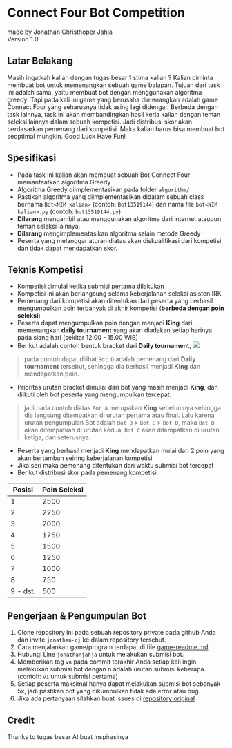 # Connect Four Bot Competition
made by Jonathan Christhoper Jahja\
Version 1.0

## Latar Belakang
Masih ingatkah kalian dengan tugas besar 1 stima kalian ? Kalian diminta membuat bot untuk memenangkan sebuah game balapan. Tujuan dari task ini adalah sama, yaitu membuat bot dengan menggunakan algoritma greedy. Tapi pada kali ini game yang berusaha dimenangkan adalah game Connect Four yang seharusnya tidak asing lagi didengar. Berbeda dengan task lainnya, task ini akan membandingkan hasil kerja kalian dengan teman seleksi lainnya dalam sebuah kompetisi. Jadi distribusi skor akan berdasarkan pemenang dari kompetisi. Maka kalian harus bisa membuat bot seoptimal mungkin. Good Luck Have Fun!

## Spesifikasi
* Pada task ini kalian akan membuat sebuah Bot Connect Four memanfaatkan algoritma Greedy
* Algoritma Greedy diimplementasikan pada folder `algorithm/`
* Pastikan algoritma yang diimplementasikan didalam sebuah class bernama `Bot<NIM kalian>` (contoh: `Bot13519144`) dan nama file `bot<NIM kalian>.py` (contoh: `bot13519144.py`)
* **Dilarang** mengambil atau menggunakan algoritma dari internet ataupun teman seleksi lainnya. 
* **Dilarang** mengimplementasikan algoritma selain metode Greedy
* Peserta yang melanggar aturan diatas akan diskualifikasi dari kompetisi dan tidak dapat mendapatkan skor.

## Teknis Kompetisi
* Kompetisi dimulai ketika submisi pertama dilakukan
* Kompetisi ini akan berlangsung selama keberjalanan seleksi asisten IRK
* Pemenang dari kompetisi akan ditentukan dari peserta yang berhasil mengumpulkan poin terbanyak di akhir kompetisi (**berbeda dengan poin seleksi**)
* Peserta dapat mengumpulkan poin dengan menjadi **King** dari memenangkan **daily tournament** yang akan diadakan setiap harinya pada siang hari (sekitar 12.00 - 15.00 WIB)
* Berikut adalah contoh bentuk bracket dari **Daily tournament**,
![](https://github.com/jonathan-cj/ConnectFourGame/blob/main/images/bracket.png)
> pada contoh dapat dilihat `Bot D` adalah pemenang dari **Daily tournament** tersebut, sehingga dia berhasil menjadi **King** dan mendapatkan poin.
* Prioritas urutan bracket dimulai dari bot yang masih menjadi **King**, dan diikuti oleh bot peserta yang mengumpulkan tercepat. 
> jadi pada contoh diatas `Bot A` merupakan **King** sebelumnya sehingga dia langsung ditempatkan di urutan pertama atau final. Lalu karena urutan pengumpulan Bot adalah `Bot B` > `Bot C` > `Bot D`, maka `Bot B` akan ditempatkan di urutan kedua, `Bot C` akan ditempatkan di urutan ketiga, dan seterusnya.
* Peserta yang berhasil menjadi **King** mendapatkan mulai dari 2 poin yang akan bertambah seiring keberjalanan kompetisi
* Jika seri maka pemenang ditentukan dari waktu submisi bot tercepat
* Berikut distribusi skor pada pemenang kompetisi:

| Posisi | Poin Seleksi |
| ----------- | ----------- |
| 1   | 2500 |
| 2   | 2250 |
| 3   | 2000 |
| 4   | 1750 |
| 5   | 1500 |
| 6 | 1250 |
| 7 | 1000 |
| 8 | 750 |
| 9 - dst. | 500 |

## Pengerjaan & Pengumpulan Bot
1. Clone repository ini pada sebuah repository private pada github Anda dan invite `jonathan-cj` ke dalam repository tersebut.
2. Cara menjalankan game/program terdapat di file [game-readme.md](game-readme.md)
3. Hubungi Line `jonathanjahja` untuk melakukan submisi bot.
4. Memberikan tag `vn` pada commit terakhir Anda setiap kali ingin melakukan submisi bot dengan n adalah urutan submisi keberapa. (contoh: `v1` untuk submisi pertama)
5. Setiap peserta maksimal hanya dapat melakukan submisi bot sebanyak 5x, jadi pastikan bot yang dikumpulkan tidak ada error atau bug.
6. Jika ada pertanyaan silahkan buat issues di [repository original](https://github.com/jonathan-cj/ConnectFourGame)

## Credit
Thanks to tugas besar AI buat inspirasinya
